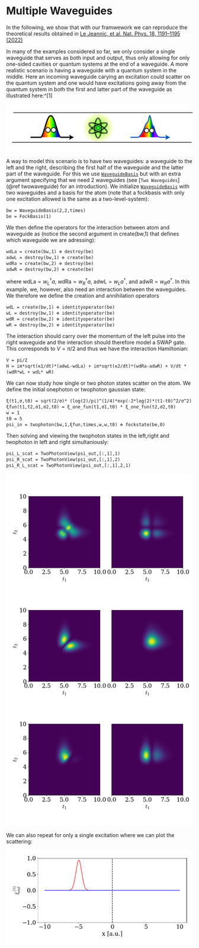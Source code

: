 # Multiple Waveguides
In the following, we show that with our framwework we can reproduce the theoretical results obtained in [Le Jeannic, et al. Nat. Phys. 18, 1191–1195 (2022)](https://www.nature.com/articles/s41567-022-01720-x) 


In many of the examples considered so far, we only consider a single waveguide that serves as both input and output, thus only allowing for only one-sided cavities or quantum systems at the end of a waveguide. A more realistic scenario is having a waveguide with a quantum system in the middle. Here an incoming waveguide carying an excitation could scatter on the quantum system and one would have excitations going away from the quantum system in both the first and latter part of the waveguide as illustrated here:^[1]

[^1]: [DynamicalPhotonLodahl2022](@cite)

![`alt text`](two_waveguide_lodahl.png)


A way to model this scenario is to have two waveguides: a waveguide to the left and the right, describing the first half of the waveguide and the latter part of the waveguide. For this we use [`WaveguideBasis`](@ref) but with an extra argument specifying that we need 2 waveguides (see [`Two Waveguides`](@ref twowaveguide) for an introduction). We initialize [`WaveguideBasis`](@ref) with two waveguides and a basis for the atom (note that a fockbasis with only one excitation allowed is the same as a two-level-system):

```jldoctest
bw = WaveguideBasis(2,2,times)
be = FockBasis(1)
```

We then define the operators for the interaction between atom and waveguide as (notice the second argument in create(bw,1) that defines which waveguide we are adressing):

```jldoctest
wdLa = create(bw,1) ⊗ destroy(be)
adwL = destroy(bw,1) ⊗ create(be)
wdRa = create(bw,2) ⊗ destroy(be)
adwR = destroy(bw,2) ⊗ create(be)
```

where $\mathrm{wdLa} = w_L ^\dagger a$, $\mathrm{wdRa} = w_R ^\dagger a$, $\mathrm{adwL} = w_L  a^\dagger$, and $\mathrm{adwR} = w_R  a^\dagger$. In this example, we, however, also need an interaction between the waveguides. We therefore we define the creation and annihilation operators 

```jldoctest
wdL = create(bw,1) ⊗ identityoperator(be)
wL = destroy(bw,1) ⊗ identityoperator(be)
wdR = create(bw,2) ⊗ identityoperator(be)
wR = destroy(bw,2) ⊗ identityoperator(be)
```

The interaction should carry over the momentum of the left pulse into the right waveguide and the interaction should therefore model a SWAP gate. This corresponds to $V = \pi /2$ and thus we have the interaction Hamiltonian:

```jldoctest
V = pi/2
H = im*sqrt(κ1/dt)*(adwL-wdLa) + im*sqrt(κ2/dt)*(wdRa-adwR) + V/dt *(wdR*wL + wdL* wR)

```

We can now study how single or two photon states scatter on the atom. We define the initial onephoton or twophoton gaussian state:

```jldoctest
ξ(t1,σ,t0) = sqrt(2/σ)* (log(2)/pi)^(1/4)*exp(-2*log(2)*(t1-t0)^2/σ^2)
ξfun(t1,t2,σ1,σ2,t0) = ξ_one_fun(t1,σ1,t0) * ξ_one_fun(t2,σ2,t0) 
w = 1
t0 = 5
psi_in = twophoton(bw,1,ξfun,times,w,w,t0) ⊗ fockstate(be,0)
```

Then solving and viewing the twophoton states in the left,right and twophoton in left and right simultaniously:

```jldoctest
psi_L_scat = TwoPhotonView(psi_out,[:,1],1)
psi_R_scat = TwoPhotonView(psi_out,[:,1],2)
psi_R_L_scat = TwoPhotonView(psi_out,[:,1],2,1)
```

![alt text](lodahl_fig3.png)

We can also repeat for only a single excitation where we can plot the scattering:

![alt text](lodahl_onephoton_gif.gif)


